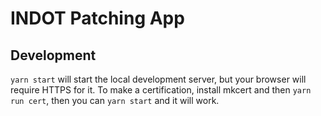 # INDOT Patching App

## Development

`yarn start` will start the local development server, but your browser will require HTTPS for it.
To make a certification, install mkcert and then `yarn run cert`, then you can `yarn start` and 
it will work.
